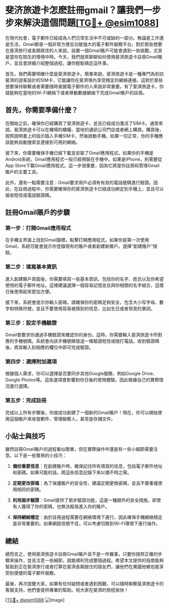 # 斐济旅遊卡怎麽註冊gmail？讓我們一步步來解決這個問題[[TG💪+ @esim1088](https://t.me/s/esim1088)]

在現代社會，電子郵件已經成為人們日常生活中不可或缺的一部分。無論是工作還是生活，Gmail都是一個非常方便且功能強大的電子郵件服務平台。對於那些想要在斐濟旅行或長期居住的人來說，設置一個Gmail賬戶可能會遇到一些挑戰，尤其是當你在陌生的環境中時。今天，我們就來聊聊如何使用斐濟旅遊卡註冊Gmail賬戶，並且會詳細介紹整個過程，讓你輕鬆搞定這件事。

首先，我們需要明確什麼是斐濟旅遊卡。簡單來說，斐濟旅遊卡是一種專門為到訪斐濟的遊客設計的SIM卡，它能讓你在斐濟境內享受穩定的網絡連接。這對於那些想要保持聯繫或者需要隨時查閱電子郵件的人來說非常重要。有了斐濟旅遊卡，你就能夠在當地的Wi-Fi網絡下或者移動數據網絡下完成Gmail賬戶的註冊。

## 首先，你需要準備什麼？

在開始之前，確保你已經購買了斐濟旅遊卡，並且已經成功激活了SIM卡。通常來說，斐濟旅遊卡可以在機場的櫃檯、當地的通訊公司門店或者網上購買。購買後，按照說明書上的指示插入手機SIM卡，然後啟動手機。如果一切正常，你的手機應該能夠自動搜索並連接到可用的網絡。

接下來，你需要確保手機已經下載並安裝了Gmail應用程式。如果你的手機是Android系統，Gmail應用程式一般已經預裝在手機中。如果是iPhone，則需要從App Store下載Gmail應用程式。這一步很重要，因為它將是你註冊和管理Gmail賬戶的主要工具。

此外，還有一點需要注意：Gmail要求用戶必須有有效的電話號碼進行驗證。因此，在註冊過程中，你需要確保你的斐濟旅遊卡已經成功綁定到手機上，並且可以接收短信或電話驗證碼。

## 註冊Gmail賬戶的步驟

### 第一步：打開Gmail應用程式

在手機主界面上找到Gmail圖標，點擊打開應用程式。如果你是第一次使用Gmail，系統可能會提示你登錄現有的賬戶或者創建新賬戶。選擇“創建賬戶”按鈕。

### 第二步：填寫基本資訊

進入創建賬戶頁面後，你需要填寫一些基本資訊，包括你的名字、姓氏以及你希望使用的電子郵件地址。這裡建議選擇一個容易記憶並且與你相關的名字組合，這樣日後使用起來更加方便。

接下來，系統會提示你輸入密碼。請確保你的密碼足夠安全，包含大小写字母、數字和特殊符號，並且不要使用容易被猜到的信息，比如生日或者常見的單詞。

### 第三步：設定手機驗證

Gmail會要求你通過手機驗證來確認你的身份。這時，你需要輸入斐濟旅遊卡所對應的手機號碼。系統會向該手機號碼發送一條驗證短信或撥打電話。收到驗證碼後，將其輸入到相應的欄位中即可完成驗證。

### 第四步：選擇附加選項

根據個人需求，你可以選擇是否要同步其他Google服務，例如Google Drive、Google Photos等。這些選項會影響到你日後的使用體驗，因此根據自己的實際情況進行選擇。

### 第五步：完成註冊

完成以上所有步驟後，你就成功創建了一個新的Gmail賬戶！現在，你可以開始使用這個賬戶來收發郵件、管理聯繫人，甚至是存儲文件。

## 小貼士與技巧

雖然註冊Gmail賬戶的過程看似簡單，但在實際操作中還是有一些小細節需要注意。以下是一些實用的小技巧：

1. **備份重要信息**：在創建賬戶時，確保記住所有填寫的信息，包括電子郵件地址和密碼。如果可能的話，將這些信息記錄下來以備不時之需。
   
2. **定期更改密碼**：為了保護賬戶的安全性，建議定期更換密碼，並且不要重複使用相同的密碼。

3. **利用兩步驗證**：Gmail提供了兩步驗證功能，這是一種額外的安全措施，即使有人獲得了你的密碼，也無法輕易進入你的賬戶。

4. **保持網絡穩定**：由於註冊過程需要在網絡環境下進行，因此確保手機網絡穩定是非常重要的。如果網路信號不佳，可以考慮切換到Wi-Fi環境下進行操作。

## 總結

總而言之，使用斐濟旅遊卡註冊Gmail賬戶並不是一件難事，只要你按照正確的步驟來操作，並且注意一些細節，就能順利完成整個過程。希望本文提供的指南能夠幫助到正在斐濟旅行或者打算在斐濟長期居住的朋友們，讓他們在異國他鄉也能享受到便捷的電子郵件服務。

最後，再次提醒大家，如果有任何疑問或者遇到困難，可以隨時聯繫斐濟旅遊卡的客服支持，他們會提供專業的幫助。祝大家在斐濟的旅程愉快！

[[TG💪+ @esim1088](https://t.me/s/esim1088) ![Image](https://i.postimg.cc/4NQfJmqS/Snipaste-2025-05-13-00-14-12.png)]